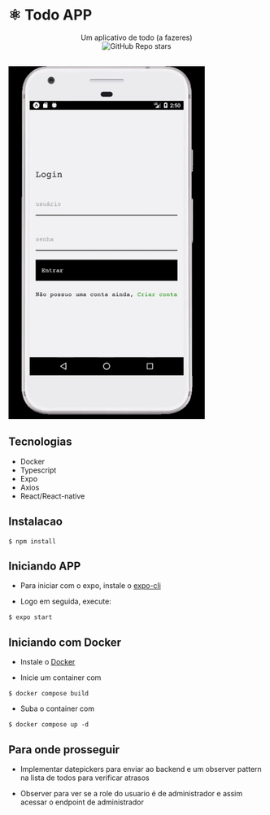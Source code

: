 # ⚛️ Todo APP

<div align="center">
  Um aplicativo de todo (a fazeres)

  <br>

  <img alt="GitHub Repo stars" src="https://img.shields.io/github/stars/JeanMenezees/todo.app?style=social">

</div>

<br>

![](./public/todo-app.gif)

## Tecnologias

- Docker
- Typescript
- Expo
- Axios
- React/React-native

## Instalacao

```
$ npm install
```

## Iniciando APP

- Para iniciar com o expo, instale o [expo-cli](https://docs.expo.dev/)

- Logo em seguida, execute:

```
$ expo start
```

## Iniciando com Docker

- Instale o [Docker](https://www.docker.com/products/docker-desktop/)

- Inicie um container com

```
$ docker compose build
```

- Suba o container com 

```
$ docker compose up -d
```

## Para onde prosseguir

- Implementar datepickers para enviar ao backend e um observer pattern na lista de todos para verificar atrasos

- Observer para ver se a role do usuario é de administrador e assim acessar o endpoint de administrador
